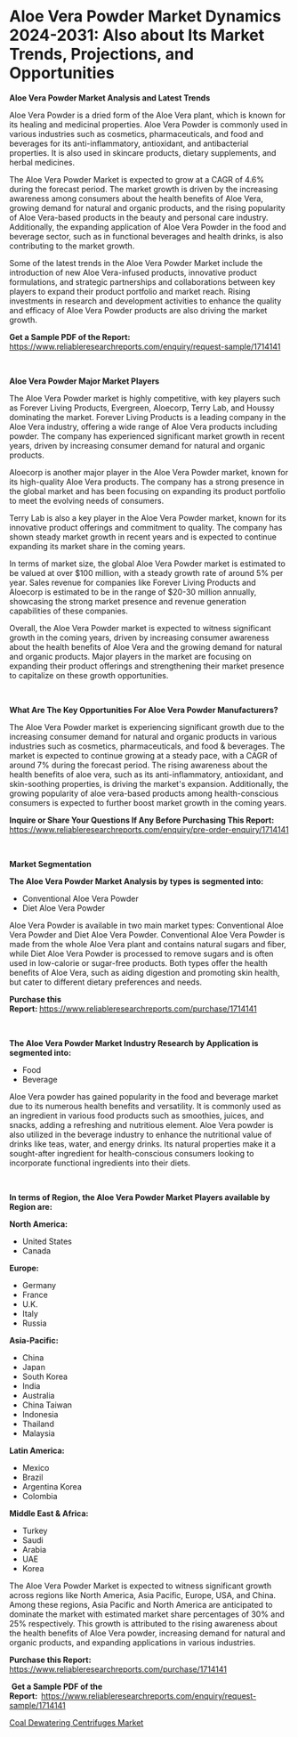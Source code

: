 <p><h1>Aloe Vera Powder Market Dynamics 2024-2031: Also about Its Market Trends, Projections, and Opportunities</h1></p><p><strong>Aloe Vera Powder Market Analysis and Latest Trends</strong></p>
<p><p>Aloe Vera Powder is a dried form of the Aloe Vera plant, which is known for its healing and medicinal properties. Aloe Vera Powder is commonly used in various industries such as cosmetics, pharmaceuticals, and food and beverages for its anti-inflammatory, antioxidant, and antibacterial properties. It is also used in skincare products, dietary supplements, and herbal medicines.</p><p>The Aloe Vera Powder Market is expected to grow at a CAGR of 4.6% during the forecast period. The market growth is driven by the increasing awareness among consumers about the health benefits of Aloe Vera, growing demand for natural and organic products, and the rising popularity of Aloe Vera-based products in the beauty and personal care industry. Additionally, the expanding application of Aloe Vera Powder in the food and beverage sector, such as in functional beverages and health drinks, is also contributing to the market growth.</p><p>Some of the latest trends in the Aloe Vera Powder Market include the introduction of new Aloe Vera-infused products, innovative product formulations, and strategic partnerships and collaborations between key players to expand their product portfolio and market reach. Rising investments in research and development activities to enhance the quality and efficacy of Aloe Vera Powder products are also driving the market growth.</p></p>
<p><strong>Get a Sample PDF of the Report:&nbsp;</strong> <a href="https://www.reliableresearchreports.com/enquiry/request-sample/1714141">https://www.reliableresearchreports.com/enquiry/request-sample/1714141</a></p>
<p>&nbsp;</p>
<p><strong>Aloe Vera Powder Major Market Players</strong></p>
<p><p>The Aloe Vera Powder market is highly competitive, with key players such as Forever Living Products, Evergreen, Aloecorp, Terry Lab, and Houssy dominating the market. Forever Living Products is a leading company in the Aloe Vera industry, offering a wide range of Aloe Vera products including powder. The company has experienced significant market growth in recent years, driven by increasing consumer demand for natural and organic products.</p><p>Aloecorp is another major player in the Aloe Vera Powder market, known for its high-quality Aloe Vera products. The company has a strong presence in the global market and has been focusing on expanding its product portfolio to meet the evolving needs of consumers.</p><p>Terry Lab is also a key player in the Aloe Vera Powder market, known for its innovative product offerings and commitment to quality. The company has shown steady market growth in recent years and is expected to continue expanding its market share in the coming years.</p><p>In terms of market size, the global Aloe Vera Powder market is estimated to be valued at over $100 million, with a steady growth rate of around 5% per year. Sales revenue for companies like Forever Living Products and Aloecorp is estimated to be in the range of $20-30 million annually, showcasing the strong market presence and revenue generation capabilities of these companies.</p><p>Overall, the Aloe Vera Powder market is expected to witness significant growth in the coming years, driven by increasing consumer awareness about the health benefits of Aloe Vera and the growing demand for natural and organic products. Major players in the market are focusing on expanding their product offerings and strengthening their market presence to capitalize on these growth opportunities.</p></p>
<p>&nbsp;</p>
<p><strong>What Are The Key Opportunities For Aloe Vera Powder Manufacturers?</strong></p>
<p><p>The Aloe Vera Powder market is experiencing significant growth due to the increasing consumer demand for natural and organic products in various industries such as cosmetics, pharmaceuticals, and food & beverages. The market is expected to continue growing at a steady pace, with a CAGR of around 7% during the forecast period. The rising awareness about the health benefits of aloe vera, such as its anti-inflammatory, antioxidant, and skin-soothing properties, is driving the market's expansion. Additionally, the growing popularity of aloe vera-based products among health-conscious consumers is expected to further boost market growth in the coming years.</p></p>
<p><strong>Inquire or Share Your Questions If Any Before Purchasing This Report:</strong> <a href="https://www.reliableresearchreports.com/enquiry/pre-order-enquiry/1714141">https://www.reliableresearchreports.com/enquiry/pre-order-enquiry/1714141</a></p>
<p>&nbsp;</p>
<p><strong>Market Segmentation</strong></p>
<p><strong>The Aloe Vera Powder Market Analysis by types is segmented into:</strong></p>
<p><ul><li>Conventional Aloe Vera Powder</li><li>Diet Aloe Vera Powder</li></ul></p>
<p><p>Aloe Vera Powder is available in two main market types: Conventional Aloe Vera Powder and Diet Aloe Vera Powder. Conventional Aloe Vera Powder is made from the whole Aloe Vera plant and contains natural sugars and fiber, while Diet Aloe Vera Powder is processed to remove sugars and is often used in low-calorie or sugar-free products. Both types offer the health benefits of Aloe Vera, such as aiding digestion and promoting skin health, but cater to different dietary preferences and needs.</p></p>
<p><strong>Purchase this Report:&nbsp;</strong><a href="https://www.reliableresearchreports.com/purchase/1714141">https://www.reliableresearchreports.com/purchase/1714141</a></p>
<p>&nbsp;</p>
<p><strong>The Aloe Vera Powder Market Industry Research by Application is segmented into:</strong></p>
<p><ul><li>Food</li><li>Beverage</li></ul></p>
<p><p>Aloe Vera powder has gained popularity in the food and beverage market due to its numerous health benefits and versatility. It is commonly used as an ingredient in various food products such as smoothies, juices, and snacks, adding a refreshing and nutritious element. Aloe Vera powder is also utilized in the beverage industry to enhance the nutritional value of drinks like teas, water, and energy drinks. Its natural properties make it a sought-after ingredient for health-conscious consumers looking to incorporate functional ingredients into their diets.</p></p>
<p>&nbsp;</p>
<p><strong>In terms of Region, the Aloe Vera Powder Market Players available by Region are:</strong></p>
<p>
    <p> <strong> North America: </strong>
        <ul>
            <li>United States</li>
            <li>Canada</li>
        </ul>
        </p> 
    <p> <strong> Europe: </strong>
        <ul>
            <li>Germany</li>
            <li>France</li>
            <li>U.K.</li>
            <li>Italy</li>
            <li>Russia</li>
        </ul>
        </p> 
    <p> <strong> Asia-Pacific: </strong>
        <ul>
            <li>China</li>
            <li>Japan</li>
            <li>South Korea</li>
            <li>India</li>
            <li>Australia</li>
            <li>China Taiwan</li>
            <li>Indonesia</li>
            <li>Thailand</li>
            <li>Malaysia</li>
        </ul>
        </p> 
    <p> <strong> Latin America: </strong>
        <ul>
            <li>Mexico</li>
            <li>Brazil</li>
            <li>Argentina Korea</li>
            <li>Colombia</li>
        </ul>
        </p> 
    <p> <strong> Middle East & Africa: </strong>
        <ul>
            <li>Turkey</li>
            <li>Saudi</li>
            <li>Arabia</li>
            <li>UAE</li>
            <li>Korea</li>
        </ul>
    </p>
    </p>
<p><p>The Aloe Vera Powder Market is expected to witness significant growth across regions like North America, Asia Pacific, Europe, USA, and China. Among these regions, Asia Pacific and North America are anticipated to dominate the market with estimated market share percentages of 30% and 25% respectively. This growth is attributed to the rising awareness about the health benefits of Aloe Vera powder, increasing demand for natural and organic products, and expanding applications in various industries.</p></p>
<p><strong>Purchase this Report: </strong><a href="https://www.reliableresearchreports.com/purchase/1714141">https://www.reliableresearchreports.com/purchase/1714141</a></p>
<p>&nbsp;<strong>Get a Sample PDF of the Report:&nbsp;&nbsp;</strong><a href="https://www.reliableresearchreports.com/enquiry/request-sample/1714141">https://www.reliableresearchreports.com/enquiry/request-sample/1714141</a></p>
<p><strong></strong></p>
<p><p><a href="https://github.com/GroverBarry/Market-Research-Report-List-4/blob/main/coal-dewatering-centrifuges-market.md">Coal Dewatering Centrifuges Market</a></p></p>
